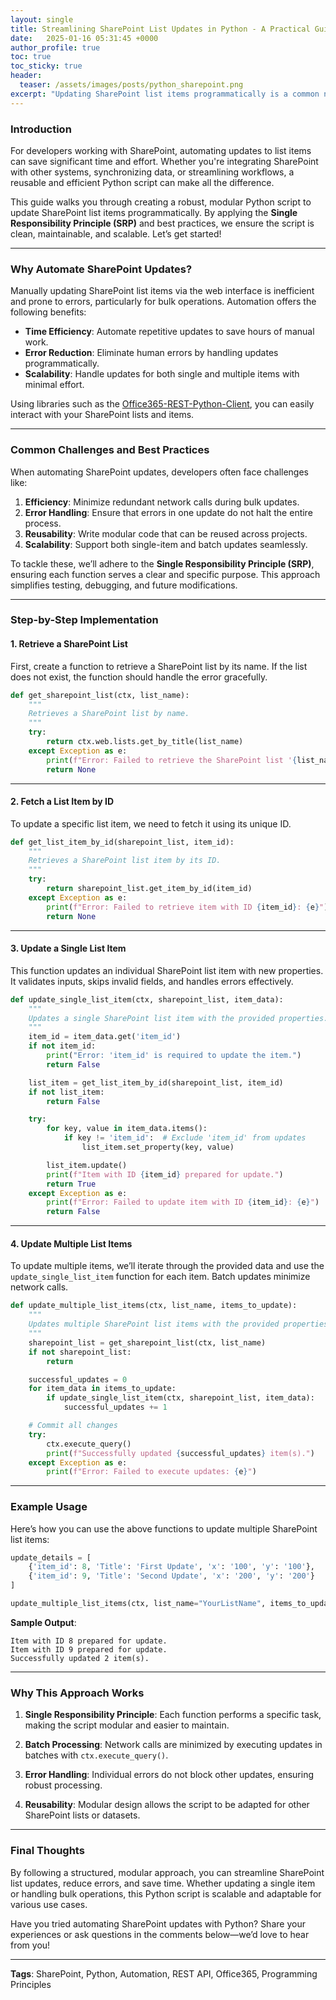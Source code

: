 ```yaml
---
layout: single
title: Streamlining SharePoint List Updates in Python - A Practical Guide
date:   2025-01-16 05:31:45 +0000
author_profile: true
toc: true
toc_sticky: true
header:
  teaser: /assets/images/posts/python_sharepoint.png
excerpt: "Updating SharePoint list items programmatically is a common need for developers working with SharePoint. Whether automating workflows, synchronizing data, or integrating with other systems, efficiently managing list updates can save time and effort"
---
```


### Introduction

For developers working with SharePoint, automating updates to list items can save significant time and effort. Whether you're integrating SharePoint with other systems, synchronizing data, or streamlining workflows, a reusable and efficient Python script can make all the difference.

This guide walks you through creating a robust, modular Python script to update SharePoint list items programmatically. By applying the **Single Responsibility Principle (SRP)** and best practices, we ensure the script is clean, maintainable, and scalable. Let’s get started!

---

### Why Automate SharePoint Updates?

Manually updating SharePoint list items via the web interface is inefficient and prone to errors, particularly for bulk operations. Automation offers the following benefits:

- **Time Efficiency**: Automate repetitive updates to save hours of manual work.
- **Error Reduction**: Eliminate human errors by handling updates programmatically.
- **Scalability**: Handle updates for both single and multiple items with minimal effort.

Using libraries such as the [Office365-REST-Python-Client](https://pypi.org/project/Office365-REST-Python-Client/), you can easily interact with your SharePoint lists and items.

---

### Common Challenges and Best Practices

When automating SharePoint updates, developers often face challenges like:

1. **Efficiency**: Minimize redundant network calls during bulk updates.
2. **Error Handling**: Ensure that errors in one update do not halt the entire process.
3. **Reusability**: Write modular code that can be reused across projects.
4. **Scalability**: Support both single-item and batch updates seamlessly.

To tackle these, we’ll adhere to the **Single Responsibility Principle (SRP)**, ensuring each function serves a clear and specific purpose. This approach simplifies testing, debugging, and future modifications.

---

### Step-by-Step Implementation

#### 1. Retrieve a SharePoint List

First, create a function to retrieve a SharePoint list by its name. If the list does not exist, the function should handle the error gracefully.

```python
def get_sharepoint_list(ctx, list_name):
    """
    Retrieves a SharePoint list by name.
    """
    try:
        return ctx.web.lists.get_by_title(list_name)
    except Exception as e:
        print(f"Error: Failed to retrieve the SharePoint list '{list_name}': {e}")
        return None
```

---

#### 2. Fetch a List Item by ID

To update a specific list item, we need to fetch it using its unique ID.

```python
def get_list_item_by_id(sharepoint_list, item_id):
    """
    Retrieves a SharePoint list item by its ID.
    """
    try:
        return sharepoint_list.get_item_by_id(item_id)
    except Exception as e:
        print(f"Error: Failed to retrieve item with ID {item_id}: {e}")
        return None
```

---

#### 3. Update a Single List Item

This function updates an individual SharePoint list item with new properties. It validates inputs, skips invalid fields, and handles errors effectively.

```python
def update_single_list_item(ctx, sharepoint_list, item_data):
    """
    Updates a single SharePoint list item with the provided properties.
    """
    item_id = item_data.get('item_id')
    if not item_id:
        print("Error: 'item_id' is required to update the item.")
        return False

    list_item = get_list_item_by_id(sharepoint_list, item_id)
    if not list_item:
        return False

    try:
        for key, value in item_data.items():
            if key != 'item_id':  # Exclude 'item_id' from updates
                list_item.set_property(key, value)

        list_item.update()
        print(f"Item with ID {item_id} prepared for update.")
        return True
    except Exception as e:
        print(f"Error: Failed to update item with ID {item_id}: {e}")
        return False
```

---

#### 4. Update Multiple List Items

To update multiple items, we’ll iterate through the provided data and use the `update_single_list_item` function for each item. Batch updates minimize network calls.

```python
def update_multiple_list_items(ctx, list_name, items_to_update):
    """
    Updates multiple SharePoint list items with the provided properties.
    """
    sharepoint_list = get_sharepoint_list(ctx, list_name)
    if not sharepoint_list:
        return

    successful_updates = 0
    for item_data in items_to_update:
        if update_single_list_item(ctx, sharepoint_list, item_data):
            successful_updates += 1

    # Commit all changes
    try:
        ctx.execute_query()
        print(f"Successfully updated {successful_updates} item(s).")
    except Exception as e:
        print(f"Error: Failed to execute updates: {e}")
```

---

### Example Usage

Here’s how you can use the above functions to update multiple SharePoint list items:

```python
update_details = [
    {'item_id': 8, 'Title': 'First Update', 'x': '100', 'y': '100'},
    {'item_id': 9, 'Title': 'Second Update', 'x': '200', 'y': '200'}
]

update_multiple_list_items(ctx, list_name="YourListName", items_to_update=update_details)
```

**Sample Output**:
```
Item with ID 8 prepared for update.
Item with ID 9 prepared for update.
Successfully updated 2 item(s).
```

---

### Why This Approach Works

1. **Single Responsibility Principle**:
   Each function performs a specific task, making the script modular and easier to maintain.

2. **Batch Processing**:
   Network calls are minimized by executing updates in batches with `ctx.execute_query()`.

3. **Error Handling**:
   Individual errors do not block other updates, ensuring robust processing.

4. **Reusability**:
   Modular design allows the script to be adapted for other SharePoint lists or datasets.

---

### Final Thoughts

By following a structured, modular approach, you can streamline SharePoint list updates, reduce errors, and save time. Whether updating a single item or handling bulk operations, this Python script is scalable and adaptable for various use cases.

Have you tried automating SharePoint updates with Python? Share your experiences or ask questions in the comments below—we’d love to hear from you!

---

**Tags**: SharePoint, Python, Automation, REST API, Office365, Programming Principles

